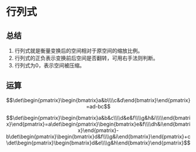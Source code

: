 # 行列式

## 总结

1. 行列式就是衡量变换后的空间相对于原空间的缩放比例。
2. 行列式的正负表示变换前后空间是否翻转，可用右手法则判断。
3. 行列式为0，表示空间被压缩。

## 运算

$$\det\begin{pmatrix}\begin{bmatrix}a&b\\\\c&d\end{bmatrix}\end{pmatrix}=ad-bc$$

$$\det\begin{pmatrix}\begin{bmatrix}a&b&c\\\\d&e&f\\\\g&h&i\\\\\end{bmatrix}\end{pmatrix}=a\det\begin{pmatrix}\begin{bmatrix}e&f\\\\dh&i\end{bmatrix}\end{pmatrix}-b\det\begin{pmatrix}\begin{bmatrix}d&f\\\\g&i\end{bmatrix}\end{pmatrix}+c\det\begin{pmatrix}\begin{bmatrix}d&e\\\\g&h\end{bmatrix}\end{pmatrix}$$
